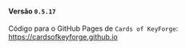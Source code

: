#### Versão `0.5.17`

Código para o GitHub Pages de `Cards of KeyForge`: https://cardsofkeyforge.github.io

